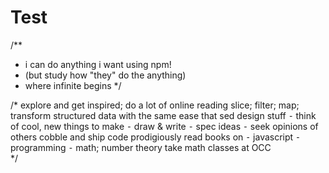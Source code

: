 
# Test

 /**
  * i can do anything i want using npm!
  * (but study how "they" do the anything)
  * where infinite begins
  */

/*
explore and get inspired; do a lot of online reading
  slice; filter; map;
  transform structured data with the same ease that sed
design stuff
	⁃	think of cool, new things to make
	⁃	draw & write
	⁃	spec ideas
	⁃	seek opinions of others
cobble and ship code prodigiously
read books on
	⁃	javascript
	⁃	programming
	⁃	math; number theory
take math classes at OCC  
*/